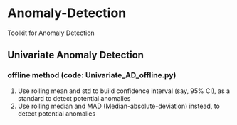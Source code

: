 # Anomaly-Detection
Toolkit for Anomaly Detection


## Univariate Anomaly Detection
### offline method (code: Univariate_AD_offline.py)
1. Use rolling mean and std to build confidence interval (say, 95% CI), as a standard to detect potential anomalies
1. Use rolling median and MAD (Median-absolute-deviation) instead, to detect potential anomalies
